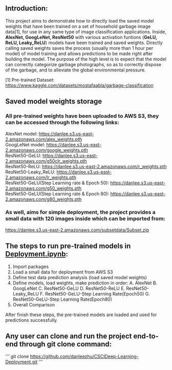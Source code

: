 ## Introduction: 
This project aims to demonstrate how to directly load the saved model weights that have been trained on a set of household garbage image data[1], for use in any same type of image classification applications. Inside, **AlexNet, GoogLeNet, ResNet50** with various activation funtions (**GeLU, ReLU, Leaky_ReLU**) models have been trained and saved weights. Directly calling saved weights saves the process (usually more than 1 hour per model) of model training and allows predictions to be made right after building the model. The purpose of the high level is to expect that the model can correctly categorize garbage photographs, so as to correctly dispose of the garbage, and to alleviate the global environmental pressure.

[1] Pre-trained Dataset: https://www.kaggle.com/datasets/mostafaabla/garbage-classification

## Saved model weights storage
### All pre-trained weights have been uploaded to AWS S3, they can be accessed through the following links:

AlexNet model: https://danlee.s3.us-east-2.amazonaws.com/alex_weights.pth  
GoogLeNet model: https://danlee.s3.us-east-2.amazonaws.com/google_weights.pth  
ResNet50-GeLU: https://danlee.s3.us-east-2.amazonaws.com/g50clr_weights.pth  
ResNet50-ReLU: https://danlee.s3.us-east-2.amazonaws.com/r_weights.pth  
ResNet50-Leaky_ReLU: https://danlee.s3.us-east-2.amazonaws.com/lr_weights.pth  
ResNet50-GeLU(Step Learning rate & Epoch 50): https://danlee.s3.us-east-2.amazonaws.com/g50_weights.pth  
ResNet50-GeLU(Step Learning rate & Epoch 80): https://danlee.s3.us-east-2.amazonaws.com/g80_weights.pth  

### As well, aims for simple deployment, the project provides a small data with 120 images inside which can be imported from:
   https://danlee.s3.us-east-2.amazonaws.com/subsetdata/Subset.zip

## The steps to run pre-trained models in [Deployment.ipynb](https://github.com/danleezhu/CSCIDeep-Learning-Deployment/blob/main/Deployment.ipynb):

1. Import packages
2. Load a small data for deployment from AWS S3
3. Define test data prediction analysis (load saved model weights)
4. Define models, load weights, make prediction in order:
   A. AlexNet
   B. GoogLeNet
   C. ResNet50-GeLU
   D. ResNet50-ReLU
   E. ResNet50-Leaky_ReLU
   F. ResNet50-GeLU-Step Learning Rate(Epoch50)
   G. ResNet50-GeLU-Step Learning Rate(Epoch80)
5. Overall Comparison

After finish these steps, the pre-trained models are loaded and used for predictions successfully.

## Any user can clone and run the project end-to-end through git clone command:
'''
   git clone https://github.com/danleezhu/CSCIDeep-Learning-Deployment.git
'''
